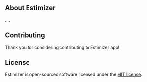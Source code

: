 ## About Estimizer

....

## Contributing

Thank you for considering contributing to Estimizer app!

## License

Estimizer is open-sourced software licensed under the [MIT license](https://opensource.org/licenses/MIT).
